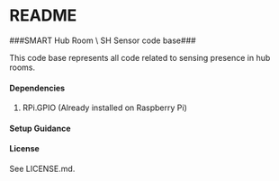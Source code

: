 # README #

###SMART Hub Room \ SH Sensor code base###

This code base represents all code related to sensing presence in hub rooms. 

#### Dependencies ####
1. RPi.GPIO (Already installed on Raspberry Pi)

#### Setup Guidance ####

#### License ####
See LICENSE.md.